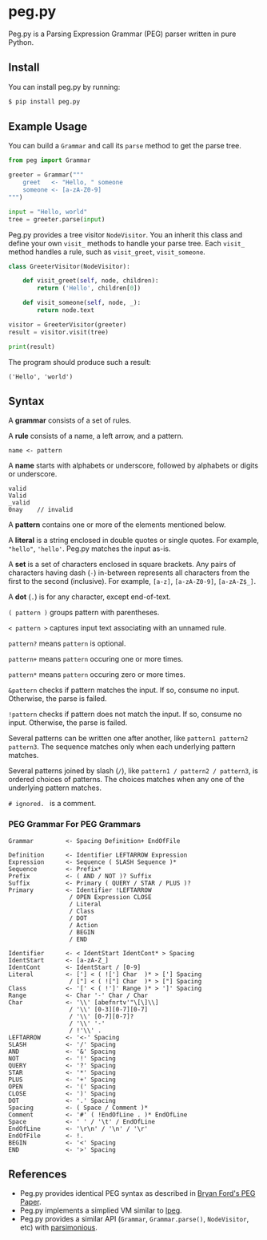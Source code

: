 # peg.py

Peg.py is a Parsing Expression Grammar (PEG) parser written in pure Python.

## Install

You can install peg.py by running:

```bash
$ pip install peg.py
```

## Example Usage

You can build a `Grammar` and call its `parse` method to get the parse tree.

```python
from peg import Grammar

greeter = Grammar("""
    greet   <- "Hello, " someone
    someone <- [a-zA-Z0-9]
""")

input = "Hello, world"
tree = greeter.parse(input)
```

Peg.py provides a tree visitor `NodeVisitor`. You an inherit this class and define your own `visit_` methods to handle your parse tree. Each `visit_` method handles a rule, such as `visit_greet`, `visit_someone`.

```python
class GreeterVisitor(NodeVisitor):

    def visit_greet(self, node, children):
    	return ('Hello', children[0])

    def visit_someone(self, node, _):
        return node.text

visitor = GreeterVisitor(greeter)
result = visitor.visit(tree)

print(result)
```

The program should produce such a result:

```
('Hello', 'world')
```

## Syntax

A **grammar** consists of a set of rules.

A **rule** consists of a name, a left arrow, and a pattern.

```
name <- pattern
```

A **name** starts with alphabets or underscore, followed by alphabets or digits or underscore.

```
valid
Valid
_valid
0nay 	// invalid
```

A **pattern** contains one or more of the elements mentioned below.


A **literal** is a string enclosed in double quotes or single quotes. For example, `"hello"`, `'hello'`. Peg.py matches the input as-is.

A **set** is a set of characters enclosed in square brackets. Any pairs of characters having dash (`-`) in-between represents all characters from the first to the second (inclusive). For example, `[a-z]`, `[a-zA-Z0-9]`, `[a-zA-Z$_]`.

A **dot** (`.`) is for any character, except end-of-text.

`( pattern )` groups pattern with parentheses.

`< pattern >` captures input text associating with an unnamed rule.

`pattern?` means `pattern` is optional.

`pattern+` means `pattern` occuring one or more times.

`pattern*` means `pattern` occuring zero or more times.

`&pattern` checks if pattern matches the input. If so, consume no input. Otherwise, the parse is failed.

`!pattern` checks if pattern does not match the input. If so, consume no input. Otherwise, the parse is failed.

Several patterns can be written one after another, like `pattern1 pattern2 pattern3`. The sequence matches only when each underlying pattern matches.

Several patterns joined by slash (`/`), like `pattern1 / pattern2 / pattern3`, is ordered choices of patterns. The choices matches when any one of the underlying pattern matches.

`# ignored. ` is a comment.

### PEG Grammar For PEG Grammars

```
Grammar         <- Spacing Definition+ EndOfFile

Definition      <- Identifier LEFTARROW Expression
Expression      <- Sequence ( SLASH Sequence )*
Sequence        <- Prefix*
Prefix          <- ( AND / NOT )? Suffix
Suffix          <- Primary ( QUERY / STAR / PLUS )?
Primary         <- Identifier !LEFTARROW
                 / OPEN Expression CLOSE
                 / Literal
                 / Class
                 / DOT
                 / Action
                 / BEGIN
                 / END

Identifier      <- < IdentStart IdentCont* > Spacing
IdentStart      <- [a-zA-Z_]
IdentCont       <- IdentStart / [0-9]
Literal         <- ['] < ( !['] Char  )* > ['] Spacing
                 / ["] < ( !["] Char  )* > ["] Spacing
Class           <- '[' < ( !']' Range )* > ']' Spacing
Range           <- Char '-' Char / Char
Char            <- '\\' [abefnrtv'"\[\]\\]
                 / '\\' [0-3][0-7][0-7]
                 / '\\' [0-7][0-7]?
                 / '\\' '-'
                 / !'\\' .
LEFTARROW       <- '<-' Spacing
SLASH           <- '/' Spacing
AND             <- '&' Spacing
NOT             <- '!' Spacing
QUERY           <- '?' Spacing
STAR            <- '*' Spacing
PLUS            <- '+' Spacing
OPEN            <- '(' Spacing
CLOSE           <- ')' Spacing
DOT             <- '.' Spacing
Spacing         <- ( Space / Comment )*
Comment         <- '#' ( !EndOfLine . )* EndOfLine
Space           <- ' ' / '\t' / EndOfLine
EndOfLine       <- '\r\n' / '\n' / '\r'
EndOfFile       <- !.
BEGIN           <- '<' Spacing
END             <- '>' Spacing
```

## References

* Peg.py provides identical PEG syntax as described in [Bryan Ford's PEG Paper](https://bford.info/pub/lang/peg.pdf).
* Peg.py implements a simplied VM similar to [lpeg](http://www.inf.puc-rio.br/~roberto/lpeg/).
* Peg.py provides a similar API (`Grammar`, `Grammar.parse()`, `NodeVisitor`, etc) with [parsimonious](https://github.com/erikrose/parsimonious).

